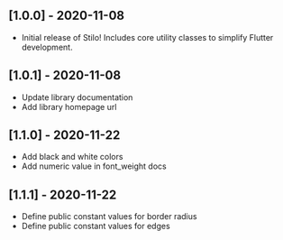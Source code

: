 ## [1.0.0] - 2020-11-08

* Initial release of Stilo! Includes core utility classes to simplify Flutter development.

## [1.0.1] - 2020-11-08

* Update library documentation
* Add library homepage url

## [1.1.0] - 2020-11-22
* Add black and white colors
* Add numeric value in font_weight docs

## [1.1.1] - 2020-11-22
* Define public constant values for border radius
* Define public constant values for edges